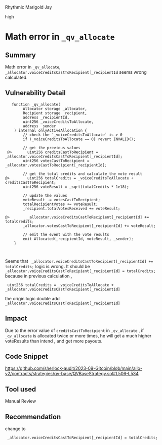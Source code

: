 Rhythmic Marigold Jay

high

# Math error in  `_qv_allocate`
## Summary
Math error in  `_qv_allocate`,  `_allocator.voiceCreditsCastToRecipient[_recipientId` seems wrong calculated.
## Vulnerability Detail
```solidity 
   function _qv_allocate(
        Allocator storage _allocator,
        Recipient storage _recipient,
        address _recipientId,
        uint256 _voiceCreditsToAllocate,
        address _sender
    ) internal onlyActiveAllocation {
        // check the `_voiceCreditsToAllocate` is > 0
        if (_voiceCreditsToAllocate == 0) revert INVALID();

        // get the previous values
 @>       uint256 creditsCastToRecipient = _allocator.voiceCreditsCastToRecipient[_recipientId];
        uint256 votesCastToRecipient = _allocator.votesCastToRecipient[_recipientId];

        // get the total credits and calculate the vote result
@>        uint256 totalCredits = _voiceCreditsToAllocate + creditsCastToRecipient;
        uint256 voteResult = _sqrt(totalCredits * 1e18);

        // update the values
        voteResult -= votesCastToRecipient;
        totalRecipientVotes += voteResult;
        _recipient.totalVotesReceived += voteResult;

@>        _allocator.voiceCreditsCastToRecipient[_recipientId] += totalCredits;
        _allocator.votesCastToRecipient[_recipientId] += voteResult;

        // emit the event with the vote results
        emit Allocated(_recipientId, voteResult, _sender);
    }
    
 
```
Seems that  ` _allocator.voiceCreditsCastToRecipient[_recipientId] += totalCredits;`   logic  is wrong.
It should be
` _allocator.voiceCreditsCastToRecipient[_recipientId] = totalCredits;`
because in previous calculation , 
```solidity
 uint256 totalCredits = _voiceCreditsToAllocate + _allocator.voiceCreditsCastToRecipient[_recipientId]
 ``` 
the origin logic double  add `_allocator.voiceCreditsCastToRecipient[_recipientId]`
 


## Impact 
Due to the error value of    `creditsCastToRecipient`  in  `_qv_allocate` , if   `_qv_allocate`  is  allocated twice or more times,  he will get a much higher  voteResults than intend , and get more payouts. 

## Code Snippet
https://github.com/sherlock-audit/2023-09-Gitcoin/blob/main/allo-v2/contracts/strategies/qv-base/QVBaseStrategy.sol#L506-L534
## Tool used

Manual Review

## Recommendation
change to 

` _allocator.voiceCreditsCastToRecipient[_recipientId] = totalCredits;`

 